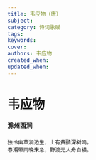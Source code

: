 ```yaml
---
title: 韦应物（唐）
subject: 
category: 诗词歌赋
tags: 
keywords: 
cover: 
authors: 韦应物
created_when: 
updated_when: 
---
```


# 韦应物

#### 滁州西涧

```
独怜幽草涧边生，上有黄鹂深树鸣。
春潮带雨晚来急，野渡无人舟自横。
```
